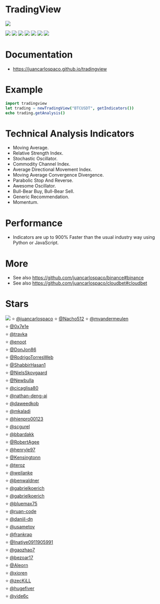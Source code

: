# TradingView

![](https://raw.githubusercontent.com/juancarlospaco/tradingview/nim/tradingview.jpg)

![](https://github.com/juancarlospaco/tradingview/actions/workflows/build.yml/badge.svg)
![](https://img.shields.io/github/languages/top/juancarlospaco/tradingview?style=for-the-badge)
![](https://img.shields.io/github/stars/juancarlospaco/tradingview?style=for-the-badge)
![](https://img.shields.io/github/languages/code-size/juancarlospaco/tradingview?style=for-the-badge)
![](https://img.shields.io/github/issues-raw/juancarlospaco/tradingview?style=for-the-badge)
![](https://img.shields.io/github/issues-pr-raw/juancarlospaco/tradingview?style=for-the-badge)
![](https://img.shields.io/github/last-commit/juancarlospaco/tradingview?style=for-the-badge)


# Documentation

- https://juancarlospaco.github.io/tradingview


# Example

```nim
import tradingview
let trading = newTradingView("BTCUSDT", getIndicators())
echo trading.getAnalysis()
```


# Technical Analysis Indicators

- Moving Average.
- Relative Strength Index.
- Stochastic Oscillator.
- Commodity Channel Index.
- Average Directional Movement Index.
- Moving Average Convergence Divergence.
- Parabolic Stop And Reverse.
- Awesome Oscillator.
- Bull-Bear Buy, Bull-Bear Sell.
- Generic Recommendation.
- Momentum.


# Performance

- Indicators are up to 900% Faster than the usual industry way using Python or JavaScript.


# More

- See also https://github.com/juancarlospaco/binance#binance
- See also https://github.com/juancarlospaco/cloudbet#cloudbet


# Stars

![](https://starchart.cc/juancarlospaco/tradingview.svg)
:star: [@juancarlospaco](https://github.com/juancarlospaco '2022-02-15')
:star: [@Nacho512](https://github.com/Nacho512 '2022-02-20')
:star: [@mvandermeulen](https://github.com/mvandermeulen '2022-05-10')	
:star: [@0x7e1e](https://github.com/0x7e1e '2022-05-17')	
:star: [@travka](https://github.com/travka '2022-06-11')	
:star: [@enoot](https://github.com/enoot '2022-06-22')	
:star: [@DonJon86](https://github.com/DonJon86 '2022-06-23')	
:star: [@RodrigoTorresWeb](https://github.com/RodrigoTorresWeb '2022-06-25')	
:star: [@ShabbirHasan1](https://github.com/ShabbirHasan1 '2022-08-03')	
:star: [@NielsSkovgaard](https://github.com/NielsSkovgaard '2022-10-29')	
:star: [@Newbulla](https://github.com/Newbulla '2022-11-04')	
:star: [@cicaglisa80](https://github.com/cicaglisa80 '2022-11-11')	
:star: [@nathan-deng-ai](https://github.com/nathan-deng-ai '2022-11-14')	
:star: [@daweedkob](https://github.com/daweedkob '2022-11-14')	
:star: [@mkaladi](https://github.com/mkaladi '2022-11-23')	
:star: [@hienpro00123](https://github.com/hienpro00123 '2023-01-09')	
:star: [@scgurel](https://github.com/scgurel '2023-01-17')	
:star: [@bbardakk](https://github.com/bbardakk '2023-02-21')	
:star: [@RobertAgee](https://github.com/RobertAgee '2023-03-13')	
:star: [@henryle97](https://github.com/henryle97 '2023-05-01')	
:star: [@Kensingtonn](https://github.com/Kensingtonn '2023-05-02')	
:star: [@teroz](https://github.com/teroz '2023-05-03')	
:star: [@weilanke](https://github.com/weilanke '2023-05-10')	
:star: [@benwaldner](https://github.com/benwaldner '2023-05-25')	
:star: [@gabrielkoerich](https://github.com/gabrielkoerich '2023-05-26')	
:star: [@gabrielkoerich](https://github.com/gabrielkoerich '2023-06-13')	
:star: [@bluemax75](https://github.com/bluemax75 '2023-07-15')	
:star: [@ruan-code](https://github.com/ruan-code '2023-07-31')	
:star: [@daniil-dn](https://github.com/daniil-dn '2023-08-01')	
:star: [@usametov](https://github.com/usametov '2023-08-01')	
:star: [@frankrap](https://github.com/frankrap '2023-08-12')	
:star: [@Inatiye0911905991](https://github.com/Inatiye0911905991 '2023-08-21')	
:star: [@gaozhao7](https://github.com/gaozhao7 '2023-08-22')	
:star: [@bezoar17](https://github.com/bezoar17 '2023-09-26')	
:star: [@Aleorn](https://github.com/Aleorn '2023-10-06')	
:star: [@xioren](https://github.com/xioren '2023-10-09')	
:star: [@zecKiLL](https://github.com/zecKiLL '2023-10-19')	
:star: [@hugefiver](https://github.com/hugefiver '2023-10-24')	
:star: [@yide6c](https://github.com/yide6c '2023-11-28')	
